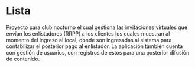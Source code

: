 # Lista

Proyecto para club nocturno el cual gestiona las invitaciones virtuales que envían los enlistadores (RRPP) a los clientes los cuales muestran al momento del ingreso al local, donde son ingresadas al sistema para contabilizar el posterior pago al enlistador. La aplicación también cuenta con gestión de usuarios, con registros de estos para una posterior difusión de contenido.
